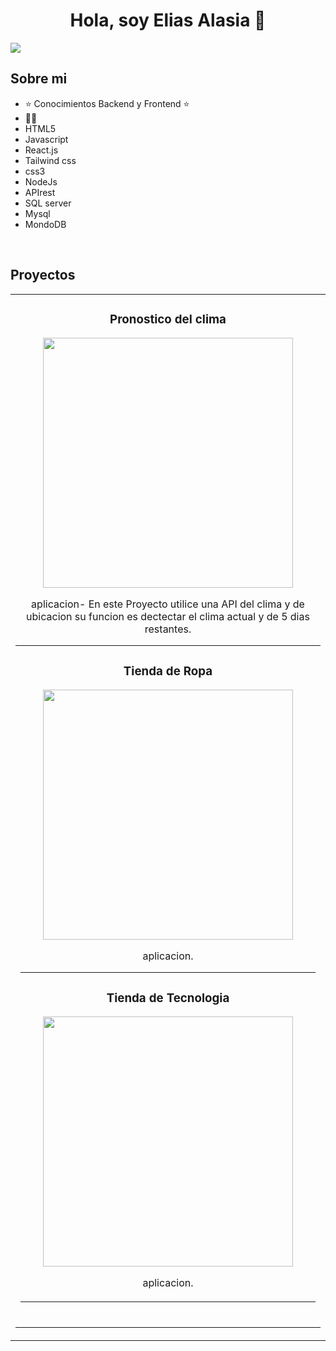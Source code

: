 <div align="center">
<h1 align="center">Hola, soy Elias Alasia 👋</h1>
</div>
<img src="https://i.imgur.com/CXzGs5q.png">

## Sobre mi

- ⭐ Conocimientos Backend y Frontend ⭐ 
- 🧑‍🏫 
- HTML5
- Javascript
- React.js
- Tailwind css
- css3
- NodeJs
- APIrest
- SQL server
- Mysql
- MondoDB 
<br>

## Proyectos 
<table>
<tr>
<td width="50%">
<h3 align="center">Pronostico del clima</h3>
<div align="center">
<a href="https://github.com/eliasalasia/Project-Final-N3EA.git" target="_blank"><img src="https://i.imgur.com/sVCdJBV.png" width="400"></a>

<p> aplicacion- En este Proyecto utilice una API del clima y de ubicacion su funcion es dectectar el clima actual y de 5 dias restantes.</p>
</div>

<table>
<tr>
<td width="50%">
<h3 align="center">Tienda de Ropa</h3>
<div align="center">
<a href="https://github.com/eliasalasia/pract-10.git" target="_blank"><img src="https://i.imgur.com/uUwhxTF.png" width="400"></a>

<p> aplicacion.</p>
</div>

<table>
<tr>
<td width="50%">
<h3 align="center">Tienda de Tecnologia</h3>
<div align="center">
<a href="https://github.com/eliasalasia/Pract-9-E.A.git" target="_blank"><img src="https://i.imgur.com/QtoIHuP.png" width="400"></a>

<p> aplicacion.</p>
</div>
                                                                                      
                                                                                      
</td>  
</table>                                                                                 
</div>
<br>


